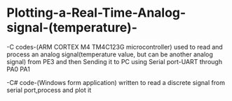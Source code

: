 # Plotting-a-Real-Time-Analog-signal-(temperature)-
-C codes-(ARM CORTEX M4 TM4C123G microcontroller) 
used to read and process an analog signal(temperature value, but can be another analog signal) from PE3 and then Sending it to PC using Serial port-UART through PA0 PA1               

-C# code-(Windows form application) 
written to read a discrete signal from serial port,process and plot it    
